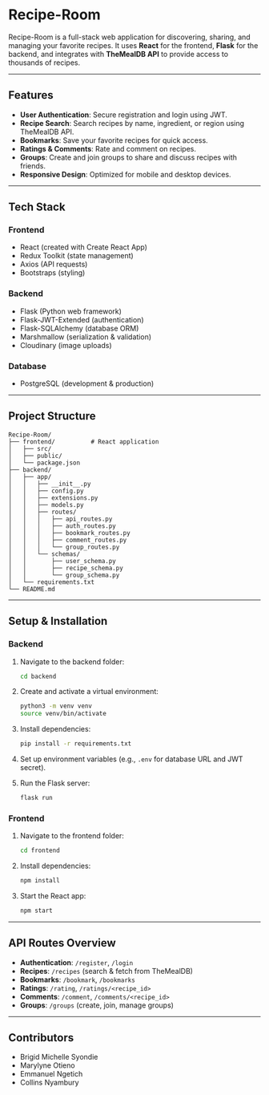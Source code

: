 # Recipe-Room

Recipe-Room is a full-stack web application for discovering, sharing, and managing your favorite recipes. It uses **React** for the frontend, **Flask** for the backend, and integrates with **TheMealDB API** to provide access to thousands of recipes.

---

## Features

* **User Authentication**: Secure registration and login using JWT.
* **Recipe Search**: Search recipes by name, ingredient, or region using TheMealDB API.
* **Bookmarks**: Save your favorite recipes for quick access.
* **Ratings & Comments**: Rate and comment on recipes.
* **Groups**: Create and join groups to share and discuss recipes with friends.
* **Responsive Design**: Optimized for mobile and desktop devices.

---

## Tech Stack

### Frontend

* React (created with Create React App)
* Redux Toolkit (state management)
* Axios (API requests)
* Bootstraps (styling)

### Backend

* Flask (Python web framework)
* Flask-JWT-Extended (authentication)
* Flask-SQLAlchemy (database ORM)
* Marshmallow (serialization & validation)
* Cloudinary (image uploads)

### Database

* PostgreSQL (development & production)

---

## Project Structure

```
Recipe-Room/
├── frontend/          # React application
│   ├── src/
│   ├── public/
│   └── package.json
├── backend/
│   ├── app/
│   │   ├── __init__.py
│   │   ├── config.py
│   │   ├── extensions.py
│   │   ├── models.py
│   │   ├── routes/
│   │   │   ├── api_routes.py
│   │   │   ├── auth_routes.py
│   │   │   ├── bookmark_routes.py
│   │   │   ├── comment_routes.py
│   │   │   └── group_routes.py
│   │   └── schemas/
│   │       ├── user_schema.py
│   │       ├── recipe_schema.py
│   │       └── group_schema.py
│   └── requirements.txt
└── README.md
```

---

## Setup & Installation

### Backend

1. Navigate to the backend folder:

   ```bash
   cd backend
   ```
2. Create and activate a virtual environment:

   ```bash
   python3 -m venv venv
   source venv/bin/activate
   ```
3. Install dependencies:

   ```bash
   pip install -r requirements.txt
   ```
4. Set up environment variables (e.g., `.env` for database URL and JWT secret).
5. Run the Flask server:

   ```bash
   flask run
   ```

### Frontend

1. Navigate to the frontend folder:

   ```bash
   cd frontend
   ```
2. Install dependencies:

   ```bash
   npm install
   ```
3. Start the React app:

   ```bash
   npm start
   ```

---

## API Routes Overview

* **Authentication**: `/register`, `/login`
* **Recipes**: `/recipes` (search & fetch from TheMealDB)
* **Bookmarks**: `/bookmark`, `/bookmarks`
* **Ratings**: `/rating`, `/ratings/<recipe_id>`
* **Comments**: `/comment`, `/comments/<recipe_id>`
* **Groups**: `/groups` (create, join, manage groups)

---

## Contributors

* Brigid Michelle Syondie
* Marylyne Otieno
* Emmanuel Ngetich
* Collins Nyambury
